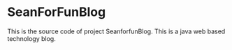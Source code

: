 # SeanForFunBlog
This is the source code of project SeanforfunBlog. This is a java web based technology blog.
